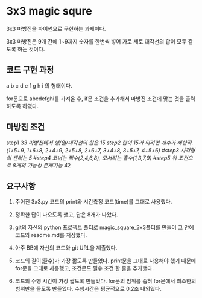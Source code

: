 
# 3x3 magic squre
3x3 마방진을 파이썬으로 구현하는 과제이다. 

3x3 마방진은 9개 간에 1~9까지 숫자를 한번씩 넣어 가로 세로 대각선의 합이 모두 같도록 하는 것이다.

## 코드 구현 과정
a b c
d e f
g h i
의 형태이다.

for문으로 abcdefghi를 가져온 후, if문 조건을 추가해서 마방진 조건에 맞는 것을 출력하도록 하였다.

## 마방진 조건

step1 3*3 마방진에서 행/열/대각선의 합은 15
step2 합이 15가 되려면 개수가 제한적. (1+5+9, 1+6+8, 2+4+9, 2+5+8, 2+6+7, 3+4+8, 3+5+7, 4+5+6)
#step3 사각형의 센터는 5
#step4 코너는 짝수(2,4,6,8), 모서리는 홀수(1,3,7,9)
#step5 위 조건으로 8개의 가능성 존재가능 4*2

## 요구사항

1) 주어진 3x3.py 코드의 print와  시간측정 코드(time)를 그대로 사용했다.
2) 정확한 답이 나오도록 했고, 답은 8개가 나왔다.
3) git의 자신의 python 프로젝트 폴더로 magic_square_3x3폴더를 만들어 그 안에 코드와 readme.md를 저장했다. 
4) 아주 BB에 자신의 코드와 git URL을 제출했다.

5) 코드의 길이(줄수)가 가장 짧도록 만들었다. print문을 그대로 사용해야 했기 때문에 for문을 그대로 사용했고, 조건문도 필수 조건 한 줄을 추가했다.
6) 코드의 수행 시간이 가장 짧도록 만들었다. for문의 범위를 좁혀 for문에서 최소한의 범위만을 돌도록 만들었다. 수행시간은 평균적으로 0.2초 내외였다.